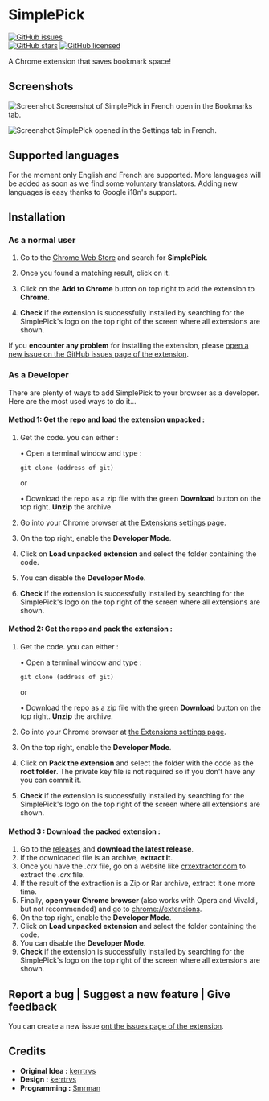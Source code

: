 # SimplePick

[![GitHub issues](https://img.shields.io/github/issues/SimplePick/SimplePick.svg?style=flat-square)](https://github.com/SimplePick/SimplePick/issues)   
[![GitHub stars](https://img.shields.io/github/stars/SimplePick/SimplePick.svg?style=flat-square)](https://github.com/SimplePick/SimplePick/stargazers) [![GitHub licensed](https://img.shields.io/badge/license-MIT-blue.svg?style=flat-square)](https://github.com/SimplePick/SimplePick/blob/master/LICENSE)

A Chrome extension that saves bookmark space!

## Screenshots
![Screenshot](http://i.cubeupload.com/bULpW9.png "A screenshot of SimplePick")
Screenshot of SimplePick in French open in the Bookmarks tab.

![Screenshot](http://i.cubeupload.com/KiBz5k.png "SimplePick opened in the Settings tab in French")
SimplePick opened in the Settings tab in French.

## Supported languages
For the moment only English and French are supported.
More languages will be added as soon as we find some voluntary translators.
Adding new languages is easy thanks to Google i18n's support.

## Installation
### As a normal user
1. Go to the [Chrome Web Store](https://chrome.google.com/webstore/category/extensions) and search for **SimplePick**.
2. Once you found a matching result, click on it.
3. Click on the **Add to Chrome** button on top right to add the extension to **Chrome**.

4. **Check** if the extension is successfully installed by searching for the SimplePick's logo on the top right of the screen where all extensions are shown.

If you **encounter any problem** for installing the extension, please  [open a new issue on the GitHub issues page of the extension](https://github.com/SimplePick/SimplePick/issues/new).

### As a Developer
There are plenty of ways to add SimplePick to your browser as a developer. Here are the most used ways to do it...
#### Method 1: Get the repo and load the extension unpacked :
1. Get the code. you can either :

    • Open a terminal window and type :
    ```
    git clone (address of git)
    ```
    or

    • Download the repo as a zip file with the green **Download** button on the top right.
    **Unzip** the archive.

2. Go into your Chrome browser at [the Extensions settings page](chrome://extensions).
3. On the top right, enable the **Developer Mode**.
4. Click on **Load unpacked extension** and select the folder containing the code.
5. You can disable the **Developer Mode**.
6. **Check** if the extension is successfully installed by searching for the SimplePick's logo on the top right of the screen where all extensions are shown.

#### Method 2: Get the repo and pack the extension :
1. Get the code. you can either :

    • Open a terminal window and type :
    ```
    git clone (address of git)
    ```
    or

    • Download the repo as a zip file with the green **Download** button on the top right.
    **Unzip** the archive.

2. Go into your Chrome browser at [the Extensions settings page](chrome://extensions).
3. On the top right, enable the **Developer Mode**.
4. Click on **Pack the extension** and select the folder with the code as the **root folder**.
The private key file is not required so if you don't have any you can commit it.    
6. **Check** if the extension is successfully installed by searching for the SimplePick's logo on the top right of the screen where all extensions are shown.

#### Method 3 : Download the packed extension :
1. Go to the [releases](https://github.com/SimplePick/SimplePick/releases) and **download the latest release**.
2. If the downloaded file is an archive, **extract it**.
3. Once you have the *.crx* file, go on a website like [crxextractor.com](http://crxextractor.com/) to extract the *.crx* file.
4. If the result of the extraction is a Zip or Rar archive, extract it one more time.
5. Finally, **open your Chrome browser** (also works with Opera and Vivaldi, but not recommended) and go to [chrome://extensions](chrome://extensions).
6. On the top right, enable the **Developer Mode**.
7. Click on **Load unpacked extension** and select the folder containing the code.
8. You can disable the **Developer Mode**.
9. **Check** if the extension is successfully installed by searching for the SimplePick's logo on the top right of the screen where all extensions are shown.

## Report a bug | Suggest a new feature | Give feedback
You can create a new issue [ont the issues page of the extension](https://github.com/SimplePick/SimplePick/issues/new).

## Credits
* **Original Idea :** [kerrtrvs](https://github.com/kerrtrvs)
* **Design :** [kerrtrvs](https://github.com/kerrtrvs)
* **Programming :** [Smrman](https://github.com/Smrman)
